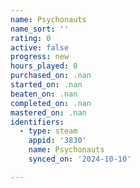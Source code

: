 ```yaml
---
name: Psychonauts
name_sort: ''
rating: 0
active: false
progress: new
hours_played: 0
purchased_on: .nan
started_on: .nan
beaten_on: .nan
completed_on: .nan
mastered_on: .nan
identifiers:
  - type: steam
    appid: '3830'
    name: Psychonauts
    synced_on: '2024-10-10'

---
```


